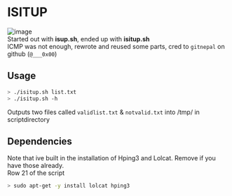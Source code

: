 # ISITUP
![image](https://user-images.githubusercontent.com/8977898/156212274-62e4dca3-3855-469c-84d3-6477e69f49d2.png)<br>
Started out with **isup.sh**, ended up with **isitup.sh**<br>
ICMP was not enough, rewrote and reused some parts, cred to ```gitnepal``` on github (```@___0x00```)<br>

## Usage
```bash
> ./isitup.sh list.txt
> ./isitup.sh -h
```
Outputs two files called ```validlist.txt``` & ```notvalid.txt``` into /tmp/ in scriptdirectory<br>


## Dependencies
Note that ive built in the installation of Hping3 and Lolcat. Remove if you have those already.<br>
Row 21 of the script<br>
```bash
> sudo apt-get -y install lolcat hping3
```
